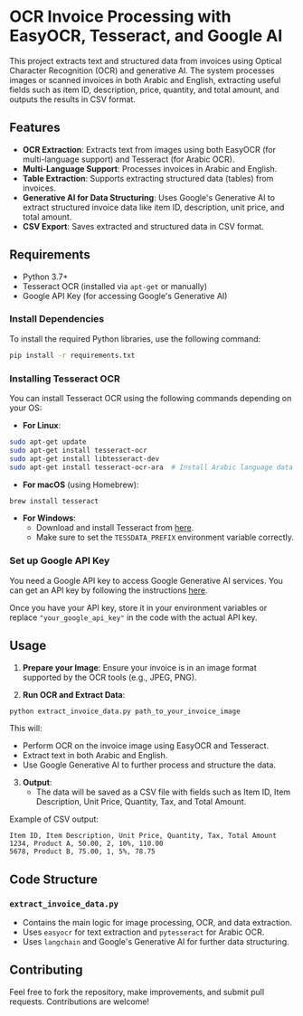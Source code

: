# OCR Invoice Processing with EasyOCR, Tesseract, and Google AI

This project extracts text and structured data from invoices using Optical Character Recognition (OCR) and generative AI. The system processes images or scanned invoices in both Arabic and English, extracting useful fields such as item ID, description, price, quantity, and total amount, and outputs the results in CSV format.

## Features

- **OCR Extraction**: Extracts text from images using both EasyOCR (for multi-language support) and Tesseract (for Arabic OCR).
- **Multi-Language Support**: Processes invoices in Arabic and English.
- **Table Extraction**: Supports extracting structured data (tables) from invoices.
- **Generative AI for Data Structuring**: Uses Google's Generative AI to extract structured invoice data like item ID, description, unit price, and total amount.
- **CSV Export**: Saves extracted and structured data in CSV format.

## Requirements

- Python 3.7+
- Tesseract OCR (installed via `apt-get` or manually)
- Google API Key (for accessing Google's Generative AI)

### Install Dependencies

To install the required Python libraries, use the following command:

```bash
pip install -r requirements.txt
```

### Installing Tesseract OCR

You can install Tesseract OCR using the following commands depending on your OS:

- **For Linux**:

```bash
sudo apt-get update
sudo apt-get install tesseract-ocr
sudo apt-get install libtesseract-dev
sudo apt-get install tesseract-ocr-ara  # Install Arabic language data for Tesseract
```

- **For macOS** (using Homebrew):

```bash
brew install tesseract
```

- **For Windows**:
  - Download and install Tesseract from [here](https://github.com/tesseract-ocr/tesseract).
  - Make sure to set the `TESSDATA_PREFIX` environment variable correctly.

### Set up Google API Key

You need a Google API key to access Google Generative AI services. You can get an API key by following the instructions [here](https://developers.google.com/generative-ai).

Once you have your API key, store it in your environment variables or replace `"your_google_api_key"` in the code with the actual API key.

## Usage

1. **Prepare your Image**: Ensure your invoice is in an image format supported by the OCR tools (e.g., JPEG, PNG).

2. **Run OCR and Extract Data**:

```bash
python extract_invoice_data.py path_to_your_invoice_image
```

This will:
- Perform OCR on the invoice image using EasyOCR and Tesseract.
- Extract text in both Arabic and English.
- Use Google Generative AI to further process and structure the data.

3. **Output**:
   - The data will be saved as a CSV file with fields such as Item ID, Item Description, Unit Price, Quantity, Tax, and Total Amount.

Example of CSV output:

```csv
Item ID, Item Description, Unit Price, Quantity, Tax, Total Amount
1234, Product A, 50.00, 2, 10%, 110.00
5678, Product B, 75.00, 1, 5%, 78.75
```

## Code Structure

### `extract_invoice_data.py`
- Contains the main logic for image processing, OCR, and data extraction.
- Uses `easyocr` for text extraction and `pytesseract` for Arabic OCR.
- Uses `langchain` and Google's Generative AI for further data structuring.


## Contributing

Feel free to fork the repository, make improvements, and submit pull requests. Contributions are welcome!
